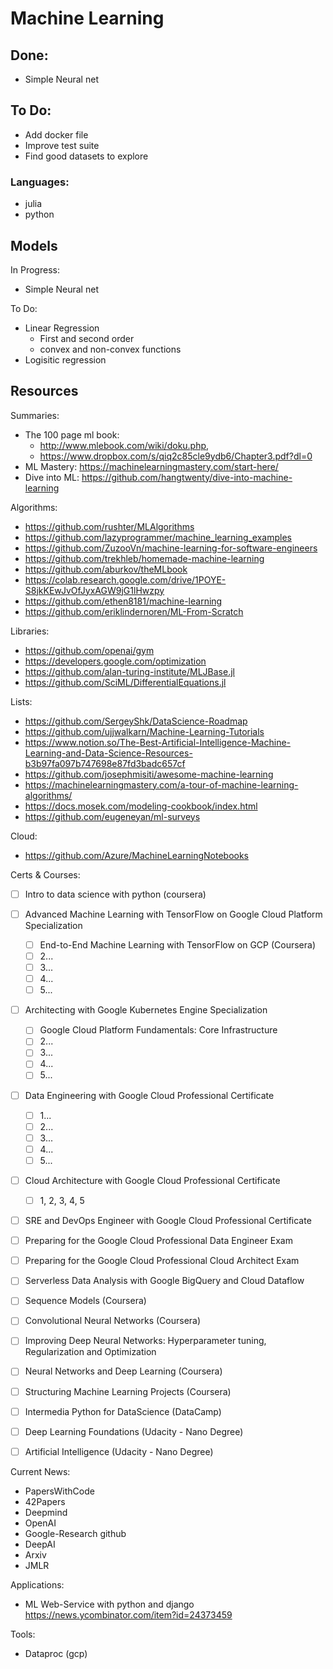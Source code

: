 # Machine Learning

## Done:
- Simple Neural net

## To Do:
- Add docker file
- Improve test suite
- Find good datasets to explore

### Languages:
- julia
- python

## Models
In Progress:
- Simple Neural net

To Do:
- Linear Regression
  - First and second order
  - convex and non-convex functions
- Logisitic regression

## Resources
Summaries:
  - The 100 page ml book: 
    - http://www.mlebook.com/wiki/doku.php, 
    - https://www.dropbox.com/s/qiq2c85cle9ydb6/Chapter3.pdf?dl=0
  - ML Mastery: https://machinelearningmastery.com/start-here/
  - Dive into ML: https://github.com/hangtwenty/dive-into-machine-learning

Algorithms:
- https://github.com/rushter/MLAlgorithms
- https://github.com/lazyprogrammer/machine_learning_examples
- https://github.com/ZuzooVn/machine-learning-for-software-engineers
- https://github.com/trekhleb/homemade-machine-learning
- https://github.com/aburkov/theMLbook
- https://colab.research.google.com/drive/1POYE-S8jkKEwJvOfJyxAGW9jG1lHwzpy
- https://github.com/ethen8181/machine-learning
- https://github.com/eriklindernoren/ML-From-Scratch


Libraries:
- https://github.com/openai/gym
- https://developers.google.com/optimization
- https://github.com/alan-turing-institute/MLJBase.jl
- https://github.com/SciML/DifferentialEquations.jl

Lists:
- https://github.com/SergeyShk/DataScience-Roadmap
- https://github.com/ujjwalkarn/Machine-Learning-Tutorials
- https://www.notion.so/The-Best-Artificial-Intelligence-Machine-Learning-and-Data-Science-Resources-b3b97fa097b747698e87fd3badc657cf
- https://github.com/josephmisiti/awesome-machine-learning
- https://machinelearningmastery.com/a-tour-of-machine-learning-algorithms/
- https://docs.mosek.com/modeling-cookbook/index.html
- https://github.com/eugeneyan/ml-surveys
 
Cloud: 
- https://github.com/Azure/MachineLearningNotebooks

Certs & Courses:
- [ ] Intro to data science with python (coursera)
- [ ] Advanced Machine Learning with TensorFlow on Google Cloud Platform Specialization
  - [ ] End-to-End Machine Learning with TensorFlow on GCP (Coursera)
  - [ ] 2...
  - [ ] 3...
  - [ ] 4...
  - [ ] 5...
- [ ] Architecting with Google Kubernetes Engine Specialization
  - [ ] Google Cloud Platform Fundamentals: Core Infrastructure
  - [ ] 2...
  - [ ] 3...
  - [ ] 4...
  - [ ] 5...
- [ ] Data Engineering with Google Cloud Professional Certificate
  - [ ] 1...
  - [ ] 2...
  - [ ] 3...
  - [ ] 4...
  - [ ] 5...
- [ ] Cloud Architecture with Google Cloud Professional Certificate
  - [ ] 1, 2, 3, 4, 5
- [ ] SRE and DevOps Engineer with Google Cloud Professional Certificate
- [ ] Preparing for the Google Cloud Professional Data Engineer Exam
- [ ] Preparing for the Google Cloud Professional Cloud Architect Exam
- [ ] Serverless Data Analysis with Google BigQuery and Cloud Dataflow
- [ ] Sequence Models (Coursera)
- [ ] Convolutional Neural Networks (Coursera)
- [ ] Improving Deep Neural Networks: Hyperparameter tuning, Regularization and Optimization
- [ ] Neural Networks and Deep Learning (Coursera)
- [ ] Structuring Machine Learning Projects (Coursera)
- [ ] Intermedia Python for DataScience (DataCamp)
- [ ] Deep Learning Foundations (Udacity - Nano Degree)
- [ ] Artificial Intelligence (Udacity - Nano Degree)


Current News:
- PapersWithCode
- 42Papers
- Deepmind
- OpenAI
- Google-Research github
- DeepAI
- Arxiv
- JMLR

Applications:
- ML Web-Service with python and django https://news.ycombinator.com/item?id=24373459

Tools:
- Dataproc (gcp)

